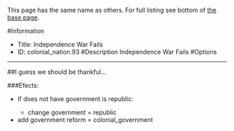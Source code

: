 This page has the same name as others. For full listing see bottom of [the base page](independence_war_fails.md).

#Information
 - Title: Independence War Fails
 - ID: colonial_nation.93
#Description
Independence War Fails
#Options

___
##I guess we should be thankful...

###Efects:<ul><li>If does not have government is republic:</li><ul><li>change government = republic</li></ul><li>add government reform = colonial_government</li></ul>
